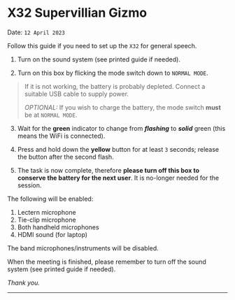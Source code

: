 # X32 Supervillian Gizmo

Date: `12 April 2023`

Follow this guide if you need to set up the `X32` for general speech.

1. Turn on the sound system (see printed guide if needed).

2. Turn on this box by flicking the mode switch down to `NORMAL MODE`.

>    If it is not working, the battery is probably depleted.
>    Connect a suitable USB cable to supply power.
>
>    *OPTIONAL:* If you wish to charge the battery, the mode switch **must** be at `NORMAL MODE`.

3. Wait for the **green** indicator to change from ***flashing*** to ***solid*** green (this means the WiFi is connected).

4. Press and hold down the **yellow** button for at least `3` seconds; release the button after the second flash.

6. The task is now complete, therefore **please turn off this box to conserve the battery for the next user**.  It is no-longer needed for the session.

The following will be enabled:

1. Lectern microphone
2. Tie-clip microphone
3. Both handheld microphones
4. HDMI sound (for laptop)

The band microphones/instruments will be disabled.

When the meeting is finished, please remember to turn off the sound system (see printed guide if needed).

*Thank you.*

---